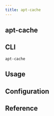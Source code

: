 ```yaml
---
title: apt-cache
---
```


## apt-cache


## CLI
```
apt-cache
```

## Usage

## Configuration

## Reference
